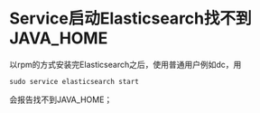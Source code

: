 # Service启动Elasticsearch找不到JAVA_HOME

  以rpm的方式安装完Elasticsearch之后，使用普通用户例如dc，用
  ```
  sudo service elasticsearch start
  ```
  会报告找不到JAVA_HOME；
